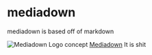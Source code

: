# mediadown
mediadown is based off of markdown 


![Mediadown Logo concept](https://github.com/user-attachments/assets/54723b17-9377-4aee-bd1e-84c07eddc903) 
[Mediadown](#Mediadown_mediadown)
It is shit


